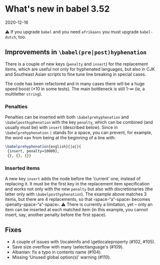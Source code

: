 # What's new in babel 3.52

2020-12-16

⚠ If you upgrade `babel` and you need `afrikaans` you must upgrade `babel-dutch`, too.

## Improvements in `\babel(pre|post)hyphenation`

There is a couple of new keys (`penalty` and `insert`) for the replacement items, which are useful not only for hyphenated languages, but also in CJK and Southeast Asian scripts to fine tune line breaking in special cases.

The code has been refactored and in many cases there will be a huge speed boost (×10 in some tests). The main bottleneck is still 1-∞ (ie, a multiletter `string`).

### Penalties

Penalties can be inserted with both `\babelprehyphenation` and `\babelposthyphenation` with the key `penalty`, which can be combined (and usually must be) with `insert` (described below). Since in `\babelprehyphenation` `|` stands for a space, you can prevent, for example, the word «a» from being at the beginning of a line with:
```tex
\babelprehyphenation{english}{|a|}{
 {insert, penalty=10000},
 {}, {}, {}}
```

### Inserted items

A new key `insert` adds the node before the ‘current’ one, instead of replacing it. It must be the first key in the replacement item specification and works not only with the new `penalty` but also with discretionaries (the latter only with `\babelposthyphenation`). The example above matches 3 items, but there are 4 replacements, so that ‹space-“a”-space› becomes ‹penalty-space-“a”-space›. ⚠ There is currently a limitation, yet – only an item can be inserted at each matched item (in this example, you cannot insert, say, another penalty before the first space).

## Fixes

* A couple of issues with \localeinfo and \getlocaleproperty (#102, #105).
* Save size overflow with many \selectlanguage's (#109).
* Albanian: fix a typo in contents name (#104).
* Missing ‘Unused global option(s)’ warning (#110).


